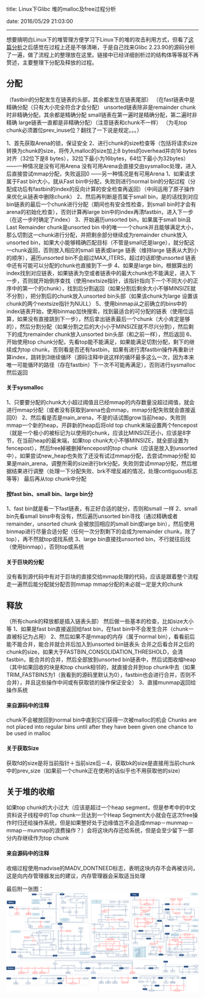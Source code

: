 title: Linux下Glibc 堆的malloc及free过程分析

date: 2016/05/29 21:03:00

---

想要搞明白Linux下的堆管理方便学习下Linux下的堆的攻击利用方式，但看了[这篇分析][1]之后感觉在过程上还是不够清晰，于是自己找来Glibc 2.23.90的源码分析了一遍，做了流程上的整理放在这里。链接中已经详细剖析过的结构体等等就不再赘述，主要整理下分配及释放的过程。

<!--more-->

## 分配 
（fastbin的分配发生在链表的头部，其余都发生在链表尾部）
（在fast链表中是精确分配（只有大小完全符合才会分配）
    unsorted链表除非是remainder chunk时非精确分配，其余都是精确分配
    small链表在第一遍时是精确分配，第二遍时非精确
    large链表一直都是非精确分配）（注意链表和chunk不一样）
（为毛top chunk必须置位prev_inuse位？翻找了一下说是规定。。。）

1、首先获取Arena的锁，保证安全
2、进行chunk的size检查等（包括将请求size转换为chunk的size，将传入malloc的size加上8 bytes的overhead并向16 bytes对齐（32位下是8 bytes），32位下最小为16bytes，64位下最小为32bytes）
——一种情况是没有可用Arena
没有可用Arena会直接交由sysmalloc处理，进入后直接尝试mmap分配，失败返回0
——另一种情况是有可用Arena
1、如果请求属于Fast bin大小，就从Fast bin中分配，失败则进行normal bin的分配过程（分配成功后有fastbin的index的反向计算的安全检查再返回）（中间运用了原子操作来优化从链表中删除chunk）
2、然后再判断是否属于small bin，是的话找到对应bin链表的最后一个chunk进行分配（期间也有安全性检查，到small bin时才会有arena的初始化检查），否则计算再large bin中的index再清fastbin，进入下一步（在这一步时确定了index）
3、开始遍历unsorted bin，如果属于small bin且Last Remainder chunk是unsorted bin 中的唯一一个chunk并且能够满足大小，那么切割这一chunk进行分配，并把剩余部分继续成为remainder chunk放入unsorted bin，如果大小能够精确匹配目标（不管是small还是large），就分配这一chunk返回，否则放入相应的small 链表或large 链表（维持large 链表从大到小的顺序），遍历unsorted bin不会超过MAX_ITERS，超过的话即使unsorted 链表中还有可能可以分配的chunk也直接到下一步
4、如果是large bin，根据算出的index找到对应链表，如果链表为空或者链表中的最大chunk也不能满足，进入下一步，否则就开始倒序查找（使用nextsize指针，该指针指向下一个不同大小的正序中的第一个的chunk），找到后分割返回（如果分割后剩余大小不够MINSIZE就不分割），把分割后的chunk放入unsorted bin头部（如果该chunk为large 设置该chunk的两个nextsize指针为NULL）
5、使用binmap从之前确立的bins中的index链表开始，使用binmap加快搜索，找到最适合的可分配的链表（使用位运算，如果没有直接跳到下一步），然后拿出链表最后一个chunk（大小肯定是够的），然后分割分配（如果分割之后的大小小于MINSIZE就不尽兴分割），然后剩下的成为remainder chunk放入unsorted bin头部（和之前一样），然后返回
6、开始使用top chunk分配，先看top能不能满足，如果能满足切割分配，剩下的继续成为top chunk，否则看是否还有fastbin，如果有进行清fastbin操作再重新计算index，跳转到3继续循环（源码注释中说这样的循环最多这么一次，因为本来唯一可能循环的路径（存在fastbin）下一次不可能再满足），否则进行sysmalloc然后返回

#### 关于sysmalloc 
1、只要要分配的chunk大小超过阈值且已经mmap的内存数量没超过阈值，就会进行mmap分配（或者没有获取到arena也会mmap，mmap分配失败就会直接返回0）
2、然后看是否是main_arena，不是的话试图grow当前heap，失败则mmap一个新的heap，开辟新的heap后将old top chunk末端设置两个fencepost（就是一个极小的被标记为以使用的chunk，应该比MINSIZE还小，应该是8字节，在当前heap的最末端，如果top chunk大小不够MINSIZE，就全部设置为fencepost），然后free掉被删掉fencepost的top chunk（应该是放入到unsorted中），如果尝试new_heap也失败了还没有试过mmap分配，去尝试mmap分配
如果是main_arena，调整所需的size进行brk分配，失败则尝试mmap分配，然后根据结果进行调整（处理一下分配失败、brk不增反减的情况，处理contiguous标志等等）
最后再从top chunk中分配

#### 按fast bin、small bin、large bin分 
1、fast bin就是看一下fast链表，有正好合适的就分，否则和small 一样
2、small bin先看small bins中有没有，然后遍历unsorted bin寻找（通过精确或者remainder，unsorted chunk 会被放回相应的small bin或large bin），然后使用binmap进行尽量合适分配（任何一次分割剩下的会成为remainder chunk，除了top），再不然就top或找系统
3、large bin直接找unsorted bin，不行就往后找（使用binmap），否则top或系统

#### 关于巨块的分配 
没有看到源代码中有对于巨块的直接交给mmap处理的代码，应该是跟着整个流程走一遍然后能分配就分配否则mmap
mmap分配的未必就一定是大的chunk

## 释放 
（所有chunk的释放都是插入链表头部）
然后做一些基本的检查，比如size大小等
1、如果是fast bin直接返回给fast bin，在fast bin中不会发生合并（chunk一直被标记为占用）
2、然后如果不是mmap的内存（属于normal bin），看看前后能不能合并，能合并就合并后加入到unsorted bin链表头
合并之后看合并之后的chunk的size，如果大于FASTBIN_CONSOLIDATION_THRESHOLD，会清fastbin，能合并的合并，然后全部放到unsorted bin链表中，然后试图收缩heap
（其中如果回收的块是和top chunk相邻的，就直接合并到top chunk中去（如果TRIM_FASTBINS为1（我看到的源码里默认为0），fastbin也会进行合并，否则不合并），并且这些操作中间或有获取锁的操作保证安全）
3、直接munmap返回给操作系统

#### 来自源码中的注释 
chunk不会被放回到normal bin中直到它们获得一次被malloc的机会
Chunks are not placed into regular bins until after they have been given one chance to be used in malloc

#### 关于获取Size 
获取fd的size是将当前指针＋当前size后－4，获取bk的size是直接用当前chunk中的prev_size（如果前一个chunk正在使用的话似乎也不用获取他的size）

## 关于堆的收缩 
如果top chunk的大小过大（应该是超过一个heap segment，但是参考中的中文资料说子线程中的Top chunk一旦达到一个Heap Segment大小就会在这次free操作时归还给操作系统，但是如果整好处于边缘值岂不会造成mmap－munmap－mmap－munmap的浪费操作？）会将这块内存还给系统，但是会至少留下一部分内存继续作为top chunk

#### 来自源码中的注释 
收缩过程使用madvise的MADV_DONTNEED标志，表明这块内存不会再被访问，这是向内存管理器发出的建议，内存管理器会采取适当处理



最后附一张图：
![linux_heap_analysis0.png][2]


[1]: https://sploitfun.wordpress.com/2015/02/10/understanding-glibc-malloc/
[2]: /images/linux_heap_analysis0.png
